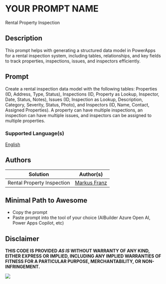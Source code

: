 # YOUR PROMPT NAME 

Rental Property Inspection

## Description

This prompt helps with generating a structured data model in PowerApps for a rental inspection system, including tables, relationships, and key fields to track properties, inspections, issues, and inspectors efficiently.

## Prompt

Create a rental inspection data model with the following tables: Properties (ID, Address, Type, Status), Inspections (ID, Property as Lookup, Inspector, Date, Status, Notes), Issues (ID, Inspection as Lookup, Description, Category, Severity, Status, Photo), and Inspectors (ID, Name, Contact, Assigned Properties). A property can have multiple inspections, an inspection can have multiple issues, and inspectors can be assigned to multiple properties.

### Supported Language(s)

[English](./en-us/prompt.md)

## Authors

Solution|Author(s)
--------|---------
Rental Property Inspection | [Markus Franz](https://www.github.com/mmbr1606) 

## Minimal Path to Awesome

* Copy the prompt
* Paste prompt into the tool of your choice (AIBuilder Azure Open AI, Power Apps Copilot, etc)

## Disclaimer

**THIS CODE IS PROVIDED *AS IS* WITHOUT WARRANTY OF ANY KIND, EITHER EXPRESS OR IMPLIED, INCLUDING ANY IMPLIED WARRANTIES OF FITNESS FOR A PARTICULAR PURPOSE, MERCHANTABILITY, OR NON-INFRINGEMENT.**

<img src="https://m365-visitor-stats.azurewebsites.net/powerplatform-prompts/prompts/power-apps/rental-property-inspection" aria-hidden="true" />
